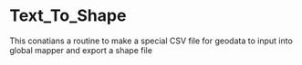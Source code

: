 # Text_To_Shape
This conatians a routine to make a special CSV file for geodata to input into global mapper and export a shape file
